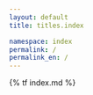```yaml
---
layout: default
title: titles.index

namespace: index
permalink: /
permalink_en: /
---
```


{% tf index.md %}
